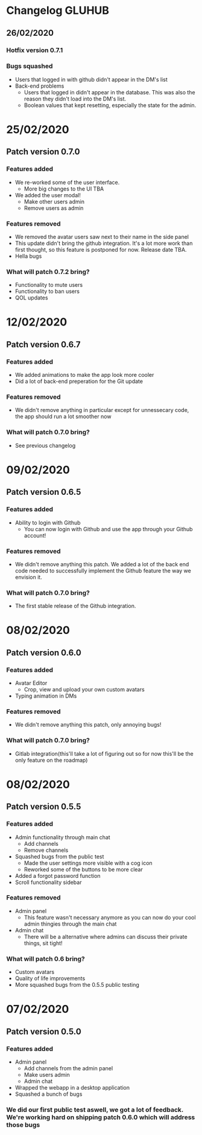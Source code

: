 # Changelog GLUHUB

## 26/02/2020
### Hotfix version 0.7.1
### Bugs squashed
- Users that logged in with github didn't appear in the DM's list
- Back-end problems
    - Users that logged in didn't appear in the database. This was also the reason they didn't load into the DM's list.
    - Boolean values that kept resetting, especially the state for the admin.


# 25/02/2020
## Patch version 0.7.0
### Features added
- We re-worked some of the user interface.
    - More big changes to the UI TBA
- We added the user modal! 
    - Make other users admin
    - Remove users as admin
### Features removed
- We removed the avatar users saw next to their name in the side panel
- This update didn't bring the github integration. It's a lot more work than first thought, so this feature is postponed for now. Release date TBA.
- Hella bugs
### What will patch 0.7.2 bring?
- Functionality to mute users
- Functionality to ban users
- QOL updates


# 12/02/2020
## Patch version 0.6.7
### Features added
- We added animations to make the app look more cooler
- Did a lot of back-end preperation for the Git update

### Features removed
- We didn't remove anything in particular except for unnessecary code, the app should run a lot smoother now
### What will patch 0.7.0 bring?
- See previous changelog


# 09/02/2020
## Patch version 0.6.5
### Features added
- Ability to login with Github
    - You can now login with Github and use the app through your Github account!
### Features removed
- We didn't remove anything this patch. We added a lot of the back end code needed to successfully implement the Github feature the way we envision it.
### What will patch 0.7.0 bring?
- The first stable release of the Github integration.

# 08/02/2020
## Patch version 0.6.0
### Features added
- Avatar Editor
    - Crop, view and upload your own custom avatars
- Typing animation in DMs

### Features removed
- We didn't remove anything this patch, only annoying bugs!

### What will patch 0.7.0 bring?
- Gitlab integration(this'll take a lot of figuring out so for now this'll be the only feature on the roadmap)

# 08/02/2020

## Patch version 0.5.5
### Features added
- Admin functionality through main chat
    - Add channels
    - Remove channels
- Squashed bugs from the public test
    - Made the user settings more visible with a cog icon
    - Reworked some of the buttons to be more clear
- Added a forgot password function
- Scroll functionality sidebar
### Features removed
- Admin panel
    - This feature wasn't necessary anymore as you can now do your cool admin thingies through the main chat
- Admin chat
    - There will be a alternative where admins can discuss their private things, sit tight!

### What will patch 0.6 bring?
- Custom avatars
- Quality of life improvements
- More squashed bugs from the 0.5.5 public testing


# 07/02/2020

## Patch version 0.5.0
### Features added
- Admin panel
    - Add channels from the admin panel
    - Make users admin
    - Admin chat
- Wrapped the webapp in a desktop application
- Squashed a bunch of bugs

### We did our first public test aswell, we got a lot of feedback. We're working hard on shipping patch 0.6.0 which will address those bugs




